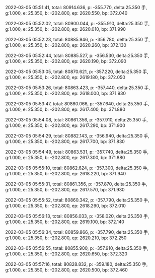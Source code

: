 2022-03-05 05:51:41, total: 80914.636, p: -355.770, delta:25.350 手, g:1.000, e: 25.350, b: -202.800, ep: 2620.550, bp: 372.040

2022-03-05 05:52:02, total: 80900.044, p: -355.910, delta:25.350 手, g:1.000, e: 25.350, b: -202.800, ep: 2620.010, bp: 371.990

2022-03-05 05:52:23, total: 80885.946, p: -356.780, delta:25.350 手, g:1.000, e: 25.350, b: -202.800, ep: 2620.260, bp: 372.130

2022-03-05 05:52:44, total: 80885.527, p: -356.530, delta:25.350 手, g:1.000, e: 25.350, b: -202.800, ep: 2620.190, bp: 372.090

2022-03-05 05:53:05, total: 80870.621, p: -357.220, delta:25.350 手, g:1.000, e: 25.350, b: -202.800, ep: 2619.180, bp: 372.050

2022-03-05 05:53:26, total: 80863.423, p: -357.440, delta:25.350 手, g:1.000, e: 25.350, b: -202.800, ep: 2618.000, bp: 371.930

2022-03-05 05:53:47, total: 80860.066, p: -357.640, delta:25.350 手, g:1.000, e: 25.350, b: -202.800, ep: 2617.400, bp: 371.880

2022-03-05 05:54:08, total: 80861.356, p: -357.910, delta:25.350 手, g:1.000, e: 25.350, b: -202.800, ep: 2617.290, bp: 371.900

2022-03-05 05:54:29, total: 80882.143, p: -356.940, delta:25.350 手, g:1.000, e: 25.350, b: -202.800, ep: 2617.700, bp: 371.830

2022-03-05 05:54:49, total: 80863.531, p: -357.740, delta:25.350 手, g:1.000, e: 25.350, b: -202.800, ep: 2617.300, bp: 371.880

2022-03-05 05:55:10, total: 80862.624, p: -357.300, delta:25.350 手, g:1.000, e: 25.350, b: -202.800, ep: 2618.220, bp: 371.940

2022-03-05 05:55:31, total: 80861.356, p: -357.870, delta:25.350 手, g:1.000, e: 25.350, b: -202.800, ep: 2617.570, bp: 371.930

2022-03-05 05:55:52, total: 80860.342, p: -357.790, delta:25.350 手, g:1.000, e: 25.350, b: -202.800, ep: 2618.290, bp: 372.010

2022-03-05 05:56:13, total: 80856.033, p: -358.020, delta:25.350 手, g:1.000, e: 25.350, b: -202.800, ep: 2619.100, bp: 372.140

2022-03-05 05:56:34, total: 80859.866, p: -357.790, delta:25.350 手, g:1.000, e: 25.350, b: -202.800, ep: 2620.210, bp: 372.250

2022-03-05 05:56:55, total: 80855.900, p: -357.910, delta:25.350 手, g:1.000, e: 25.350, b: -202.800, ep: 2620.650, bp: 372.320

2022-03-05 05:57:16, total: 80828.832, p: -359.180, delta:25.350 手, g:1.000, e: 25.350, b: -202.800, ep: 2620.500, bp: 372.460